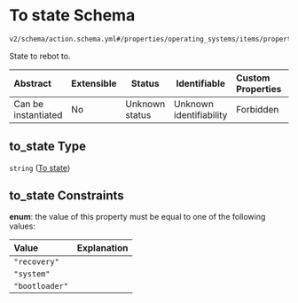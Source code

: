 # To state Schema

```txt
v2/schema/action.schema.yml#/properties/operating_systems/items/properties/steps/items/properties/actions/items/oneOf/15/properties/adb:reboot/properties/to_state
```

State to rebot to.


| Abstract            | Extensible | Status         | Identifiable            | Custom Properties | Additional Properties | Access Restrictions | Defined In                                                           |
| :------------------ | ---------- | -------------- | ----------------------- | :---------------- | --------------------- | ------------------- | -------------------------------------------------------------------- |
| Can be instantiated | No         | Unknown status | Unknown identifiability | Forbidden         | Allowed               | none                | [device.schema.json\*](../device.schema.json "open original schema") |

## to_state Type

`string` ([To state](device-properties-operating-systems-operating-system-properties-steps-step-properties-group-step-action-oneof-adbreboot-action-properties-adbreboot-action-properties-to-state.md))

## to_state Constraints

**enum**: the value of this property must be equal to one of the following values:

| Value          | Explanation |
| :------------- | ----------- |
| `"recovery"`   |             |
| `"system"`     |             |
| `"bootloader"` |             |
